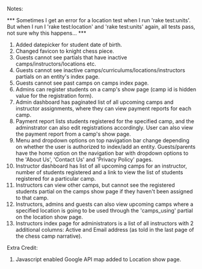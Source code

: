 Notes:

*** Sometimes I get an error for a location test when I run 'rake test:units'. But when I run I 'rake test:location' and 'rake test:units' again, all tests pass, not sure why this happens... ***

1) Added datepicker for student date of birth. 
2) Changed favicon to knight chess piece.
3) Guests cannot see partials that have inactive camps/instructors/locations etc.
4) Guests cannot see inactive camps/curriculums/locations/instructors partials on an entity's index page. 
5) Guests cannot see past camps on camps index page. 
6) Admins can register students on a camp's show page (camp id is hidden value for the registration form).
7) Admin dashboard has paginated list of all upcoming camps and instructor assignments, where they can view payment reports for each camp. 
8) Payment report lists students registered for the specified camp, and the adminstrator can also edit registrations accordingly. User can also view the payment report from a camp's show page. 
9) Menu and dropdown options on top navigation bar change depending on whether the user is authorized to index/add an entity. Guests/parents have the home option on the navigation bar with dropdown options to the 'About Us', 'Contact Us' and 'Privacy Policy' pages.
10) Instructor dashboard has list of all upcoming camps for an instructor, number of students registered and a link to view the list of students registered for a particular camp. 
11) Instructors can view other camps, but cannot see the registered students partial on the camps show page if they haven't been assigned to that camp.
12) Instructors, admins and guests can also view upcoming camps where a specified location is going to be used through the 'camps_using' partial on the location show page.
13) Instructors index page for administrators is a list of all instructors with 2 additional columns: Active and Email address (as told in the last page of the chess camp narrative). 


Extra Credit:
1) Javascript enabled Google API map added to Location show page.

